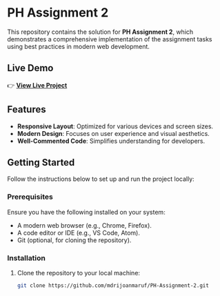 # PH Assignment 2

This repository contains the solution for **PH Assignment 2**, which demonstrates a comprehensive implementation of the assignment tasks using best practices in modern web development.

## Live Demo

👉 **[View Live Project](https://mdrijoanmaruf.github.io/PH-Assignment-2/)**

## Features

- **Responsive Layout**: Optimized for various devices and screen sizes.  
- **Modern Design**: Focuses on user experience and visual aesthetics.  
- **Well-Commented Code**: Simplifies understanding for developers.  

## Getting Started

Follow the instructions below to set up and run the project locally:

### Prerequisites

Ensure you have the following installed on your system:
- A modern web browser (e.g., Chrome, Firefox).  
- A code editor or IDE (e.g., VS Code, Atom).  
- Git (optional, for cloning the repository).  

### Installation

1. Clone the repository to your local machine:
   ```bash
   git clone https://github.com/mdrijoanmaruf/PH-Assignment-2.git
